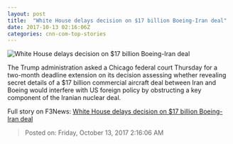 ```yaml
---
layout: post
title:  "White House delays decision on $17 billion Boeing-Iran deal"
date: 2017-10-13 02:16:06Z
categories: cnn-com-top-stories
---
```


![White House delays decision on $17 billion Boeing-Iran deal](http://i2.cdn.cnn.com/cnnnext/dam/assets/171010160831-donald-trump-october-10-2017-super-tease.jpg)

The Trump administration asked a Chicago federal court Thursday for a two-month deadline extension on its decision assessing whether revealing secret details of a $17 billion commercial aircraft deal between Iran and Boeing would interfere with US foreign policy by obstructing a key component of the Iranian nuclear deal.


Full story on F3News: [White House delays decision on $17 billion Boeing-Iran deal](http://www.f3nws.com/n/vZmHxF)

> Posted on: Friday, October 13, 2017 2:16:06 AM
